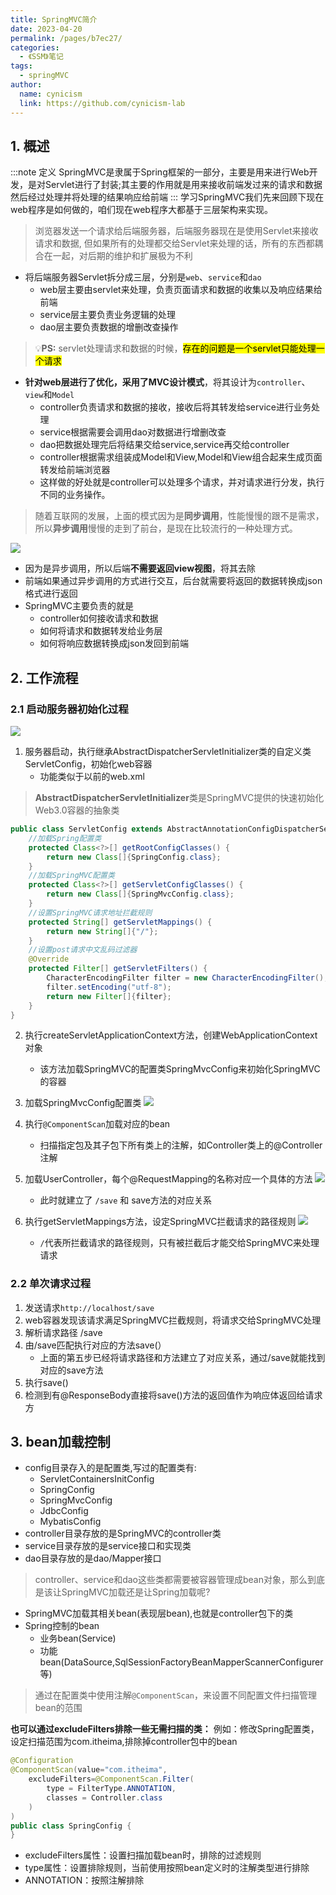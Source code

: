```yaml
---
title: SpringMVC简介
date: 2023-04-20 
permalink: /pages/b7ec27/
categories: 
  - 《SSM》笔记
tags: 
  - springMVC
author: 
  name: cynicism
  link: https://github.com/cynicism-lab
---
```

## 1. 概述
:::note 定义
SpringMVC是隶属于Spring框架的一部分，主要是用来进行Web开发，是对Servlet进行了封装;其主要的作用就是用来接收前端发过来的请求和数据然后经过处理并将处理的结果响应给前端
:::
学习SpringMVC我们先来回顾下现在web程序是如何做的，咱们现在web程序大都基于三层架构来实现。


>浏览器发送一个请求给后端服务器，后端服务器现在是使用Servlet来接收请求和数据, 但如果所有的处理都交给Servlet来处理的话，所有的东西都耦合在一起，对后期的维护和扩展极为不利

* 将后端服务器Servlet拆分成三层，分别是`web`、`service`和`dao`
  * web层主要由servlet来处理，负责页面请求和数据的收集以及响应结果给前端
  * service层主要负责业务逻辑的处理
  * dao层主要负责数据的增删改查操作
>💡**PS:** servlet处理请求和数据的时候，<mark>存在的问题是一个servlet只能处理一个请求</mark>
* **针对web层进行了优化，采用了MVC设计模式**，将其设计为`controller`、`view`和`Model`
  * controller负责请求和数据的接收，接收后将其转发给service进行业务处理
  * service根据需要会调用dao对数据进行增删改查
  * dao把数据处理完后将结果交给service,service再交给controller
  * controller根据需求组装成Model和View,Model和View组合起来生成页面转发给前端浏览器
  * 这样做的好处就是controller可以处理多个请求，并对请求进行分发，执行不同的业务操作。

>随着互联网的发展，上面的模式因为是**同步调用**，性能慢慢的跟不是需求，所以**异步调用**慢慢的走到了前台，是现在比较流行的一种处理方式。

![](https://cdn.staticaly.com/gh/Cynicism-lab/MyResource@gh-pages/image/1630427769938.2kjjnsvijef4.png)
* 因为是异步调用，所以后端**不需要返回view视图**，将其去除
* 前端如果通过异步调用的方式进行交互，后台就需要将返回的数据转换成json格式进行返回
* SpringMVC主要负责的就是
  * controller如何接收请求和数据
  * 如何将请求和数据转发给业务层
  * 如何将响应数据转换成json发回到前端

## 2. 工作流程
### 2.1 启动服务器初始化过程
![](https://cdn.staticaly.com/gh/Cynicism-lab/MyResource@gh-pages/image/1630432494752.x1gmekzj83k.webp)

1. 服务器启动，执行继承AbstractDispatcherServletInitializer类的自定义类ServletConfig，初始化web容器
   * 功能类似于以前的web.xml
>**AbstractDispatcherServletInitializer**类是SpringMVC提供的快速初始化Web3.0容器的抽象类
```java
public class ServletConfig extends AbstractAnnotationConfigDispatcherServletInitializer {
    //加载Spring配置类
    protected Class<?>[] getRootConfigClasses() {
        return new Class[]{SpringConfig.class};
    }
    //加载SpringMVC配置类
    protected Class<?>[] getServletConfigClasses() {
        return new Class[]{SpringMvcConfig.class};
    }
    //设置SpringMVC请求地址拦截规则
    protected String[] getServletMappings() {
        return new String[]{"/"};
    }
    //设置post请求中文乱码过滤器
    @Override
    protected Filter[] getServletFilters() {
        CharacterEncodingFilter filter = new CharacterEncodingFilter();
        filter.setEncoding("utf-8");
        return new Filter[]{filter};
    }
}

```
2. 执行createServletApplicationContext方法，创建WebApplicationContext对象
   * 该方法加载SpringMVC的配置类SpringMvcConfig来初始化SpringMVC的容器
3. 加载SpringMvcConfig配置类
![](https://cdn.staticaly.com/gh/Cynicism-lab/MyResource@gh-pages/image/1630433335744.lw0v359n04w.webp)

4. 执行`@ComponentScan`加载对应的bean
   * 扫描指定包及其子包下所有类上的注解，如Controller类上的@Controller注解

5. 加载UserController，每个@RequestMapping的名称对应一个具体的方法
![](https://cdn.staticaly.com/gh/Cynicism-lab/MyResource@gh-pages/image/1630433398932.384i3m2mgg74.webp)
   * 此时就建立了 `/save` 和 save方法的对应关系

6. 执行getServletMappings方法，设定SpringMVC拦截请求的路径规则
   ![](https://cdn.staticaly.com/gh/Cynicism-lab/MyResource@gh-pages/image/1630433510528.53nz0vz8o41s.webp)
   * `/`代表所拦截请求的路径规则，只有被拦截后才能交给SpringMVC来处理请求

### 2.2 单次请求过程
1. 发送请求`http://localhost/save`
2. web容器发现该请求满足SpringMVC拦截规则，将请求交给SpringMVC处理
3. 解析请求路径 /save
4. 由/save匹配执行对应的方法save(）
   * 上面的第五步已经将请求路径和方法建立了对应关系，通过/save就能找到对应的save方法
5. 执行save()
6. 检测到有@ResponseBody直接将save()方法的返回值作为响应体返回给请求方

## 3. bean加载控制
* config目录存入的是配置类,写过的配置类有:
  * ServletContainersInitConfig
  * SpringConfig
  * SpringMvcConfig
  * JdbcConfig
  * MybatisConfig
* controller目录存放的是SpringMVC的controller类
* service目录存放的是service接口和实现类
* dao目录存放的是dao/Mapper接口

>controller、service和dao这些类都需要被容器管理成bean对象，那么到底是该让SpringMVC加载还是让Spring加载呢?

* SpringMVC加载其相关bean(表现层bean),也就是controller包下的类
* Spring控制的bean
  * 业务bean(Service)
  * 功能bean(DataSource,SqlSessionFactoryBeanMapperScannerConfigurer等)

>通过在配置类中使用注解`@ComponentScan`，来设置不同配置文件扫描管理bean的范围

**也可以通过excludeFilters排除一些无需扫描的类：**
例如：修改Spring配置类，设定扫描范围为com.itheima,排除掉controller包中的bean
```java
@Configuration
@ComponentScan(value="com.itheima",
    excludeFilters=@ComponentScan.Filter(
    	type = FilterType.ANNOTATION,
        classes = Controller.class
    )
)
public class SpringConfig {
}
```
* excludeFilters属性：设置扫描加载bean时，排除的过滤规则
* type属性：设置排除规则，当前使用按照bean定义时的注解类型进行排除
* ANNOTATION：按照注解排除








